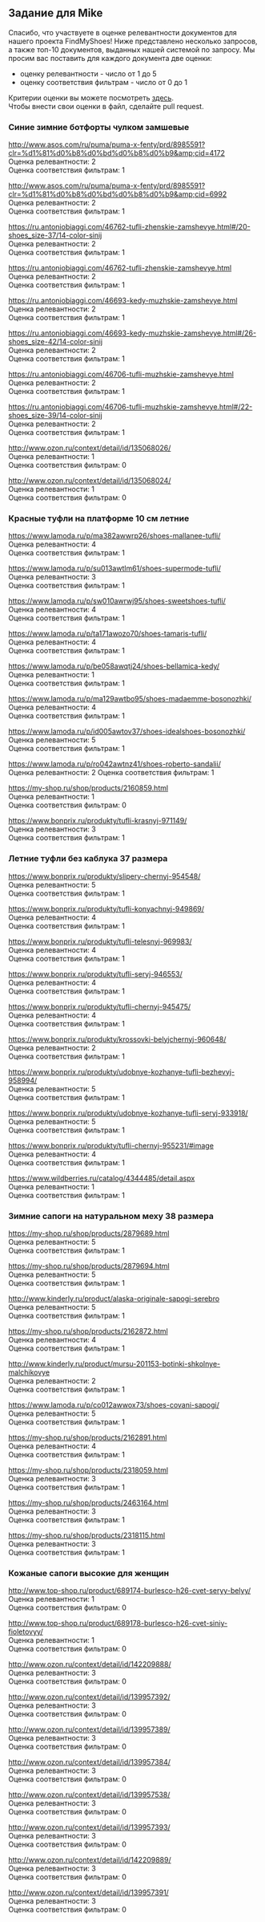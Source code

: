 ## Задание для Mike

Спасибо, что участвуете в оценке релевантности документов для нашего проекта FindMyShoes! Ниже представлено несколько запросов, а также топ-10 документов, выданных нашей системой по запросу. Мы просим вас поставить для каждого документа две оценки:
 - оценку релевантности - число от 1 до 5
 - оценку соответствия фильтрам - число от 0 до 1

Критерии оценки вы можете посмотреть [здесь](https://github.com/ItsLastDay/FindMyShoes/blob/master/docs/assessment/criteria.md).  
Чтобы внести свои оценки в файл, сделайте pull request.




### Синие зимние ботфорты чулком замшевые  
http://www.asos.com/ru/puma/puma-x-fenty/prd/8985591?clr=%d1%81%d0%b8%d0%bd%d0%b8%d0%b9&amp;cid=4172  
Оценка релевантности: 2   
Оценка соответствия фильтрам: 1  
  
http://www.asos.com/ru/puma/puma-x-fenty/prd/8985591?clr=%d1%81%d0%b8%d0%bd%d0%b8%d0%b9&amp;cid=6992  
Оценка релевантности: 2  
Оценка соответствия фильтрам: 1  
  
https://ru.antoniobiaggi.com/46762-tufli-zhenskie-zamshevye.html#/20-shoes_size-37/14-color-sinij  
Оценка релевантности: 2   
Оценка соответствия фильтрам: 1  
  
https://ru.antoniobiaggi.com/46762-tufli-zhenskie-zamshevye.html  
Оценка релевантности: 2  
Оценка соответствия фильтрам: 1  
  
https://ru.antoniobiaggi.com/46693-kedy-muzhskie-zamshevye.html  
Оценка релевантности: 2  
Оценка соответствия фильтрам: 1   
  
https://ru.antoniobiaggi.com/46693-kedy-muzhskie-zamshevye.html#/26-shoes_size-42/14-color-sinij  
Оценка релевантности: 2  
Оценка соответствия фильтрам: 1  
  
https://ru.antoniobiaggi.com/46706-tufli-muzhskie-zamshevye.html  
Оценка релевантности: 2  
Оценка соответствия фильтрам: 1  
  
https://ru.antoniobiaggi.com/46706-tufli-muzhskie-zamshevye.html#/22-shoes_size-39/14-color-sinij  
Оценка релевантности: 2  
Оценка соответствия фильтрам: 1  
  
http://www.ozon.ru/context/detail/id/135068026/  
Оценка релевантности: 1  
Оценка соответствия фильтрам: 0  
  
http://www.ozon.ru/context/detail/id/135068024/  
Оценка релевантности: 1  
Оценка соответствия фильтрам: 0  
  
  
  
  

### Красные туфли на платформе 10 см летние  
https://www.lamoda.ru/p/ma382awwrp26/shoes-mallanee-tufli/  
Оценка релевантности: 4  
Оценка соответствия фильтрам: 1  
  
https://www.lamoda.ru/p/su013awtlm61/shoes-supermode-tufli/  
Оценка релевантности: 3  
Оценка соответствия фильтрам: 1  
  
https://www.lamoda.ru/p/sw010awrwj95/shoes-sweetshoes-tufli/  
Оценка релевантности: 4  
Оценка соответствия фильтрам: 1  
  
https://www.lamoda.ru/p/ta171awozo70/shoes-tamaris-tufli/  
Оценка релевантности: 4  
Оценка соответствия фильтрам: 1  
  
https://www.lamoda.ru/p/be058awqtj24/shoes-bellamica-kedy/  
Оценка релевантности: 1  
Оценка соответствия фильтрам: 1  
  
https://www.lamoda.ru/p/ma129awtbo95/shoes-madaemme-bosonozhki/  
Оценка релевантности: 4  
Оценка соответствия фильтрам: 1  
  
https://www.lamoda.ru/p/id005awtov37/shoes-idealshoes-bosonozhki/  
Оценка релевантности: 5  
Оценка соответствия фильтрам: 1  
  
https://www.lamoda.ru/p/ro042awtnz41/shoes-roberto-sandalii/  
Оценка релевантности: 2
Оценка соответствия фильтрам: 1  
  
https://my-shop.ru/shop/products/2160859.html  
Оценка релевантности: 1  
Оценка соответствия фильтрам: 0  
  
https://www.bonprix.ru/produkty/tufli-krasnyj-971149/  
Оценка релевантности: 3  
Оценка соответствия фильтрам: 1   
  
  
  
  

### Летние туфли без каблука 37 размера  
https://www.bonprix.ru/produkty/slipery-chernyj-954548/  
Оценка релевантности: 5  
Оценка соответствия фильтрам: 1  
  
https://www.bonprix.ru/produkty/tufli-konyachnyj-949869/  
Оценка релевантности: 4  
Оценка соответствия фильтрам: 1  
  
https://www.bonprix.ru/produkty/tufli-telesnyj-969983/  
Оценка релевантности: 4  
Оценка соответствия фильтрам: 1  
  
https://www.bonprix.ru/produkty/tufli-seryj-946553/  
Оценка релевантности: 4  
Оценка соответствия фильтрам: 1  
  
https://www.bonprix.ru/produkty/tufli-chernyj-945475/  
Оценка релевантности: 4  
Оценка соответствия фильтрам: 1  
  
https://www.bonprix.ru/produkty/krossovki-belyjchernyj-960648/  
Оценка релевантности: 2  
Оценка соответствия фильтрам: 1  
  
https://www.bonprix.ru/produkty/udobnye-kozhanye-tufli-bezhevyj-958994/  
Оценка релевантности: 5  
Оценка соответствия фильтрам: 1  
  
https://www.bonprix.ru/produkty/udobnye-kozhanye-tufli-seryj-933918/  
Оценка релевантности: 5  
Оценка соответствия фильтрам: 1  
  
https://www.bonprix.ru/produkty/tufli-chernyj-955231/#image  
Оценка релевантности: 4  
Оценка соответствия фильтрам: 1  
  
https://www.wildberries.ru/catalog/4344485/detail.aspx  
Оценка релевантности: 1  
Оценка соответствия фильтрам: 1  
  
  
  
  

### Зимние сапоги на натуральном меху 38 размера  
https://my-shop.ru/shop/products/2879689.html  
Оценка релевантности: 5  
Оценка соответствия фильтрам: 1  
  
https://my-shop.ru/shop/products/2879694.html  
Оценка релевантности: 5  
Оценка соответствия фильтрам: 1  
  
http://www.kinderly.ru/product/alaska-originale-sapogi-serebro  
Оценка релевантности: 5  
Оценка соответствия фильтрам: 1  
  
https://my-shop.ru/shop/products/2162872.html  
Оценка релевантности: 4  
Оценка соответствия фильтрам: 1  
  
http://www.kinderly.ru/product/mursu-201153-botinki-shkolnye-malchikovye  
Оценка релевантности: 2  
Оценка соответствия фильтрам: 1  
  
https://www.lamoda.ru/p/co012awwox73/shoes-covani-sapogi/  
Оценка релевантности: 5  
Оценка соответствия фильтрам: 1  
  
https://my-shop.ru/shop/products/2162891.html  
Оценка релевантности: 4  
Оценка соответствия фильтрам: 1  
  
https://my-shop.ru/shop/products/2318059.html  
Оценка релевантности: 3  
Оценка соответствия фильтрам: 1   
  
https://my-shop.ru/shop/products/2463164.html  
Оценка релевантности: 3  
Оценка соответствия фильтрам: 1  
  
https://my-shop.ru/shop/products/2318115.html  
Оценка релевантности: 3  
Оценка соответствия фильтрам: 1  
  
  
  
  

### Кожаные сапоги высокие для женщин  
http://www.top-shop.ru/product/689174-burlesco-h26-cvet-seryy-belyy/  
Оценка релевантности: 1  
Оценка соответствия фильтрам: 0  
  
http://www.top-shop.ru/product/689178-burlesco-h26-cvet-siniy-fioletovyy/  
Оценка релевантности: 1  
Оценка соответствия фильтрам: 0  
  
http://www.ozon.ru/context/detail/id/142209888/  
Оценка релевантности: 3  
Оценка соответствия фильтрам: 0  
  
http://www.ozon.ru/context/detail/id/139957392/  
Оценка релевантности: 3  
Оценка соответствия фильтрам: 0  
  
http://www.ozon.ru/context/detail/id/139957389/  
Оценка релевантности: 3  
Оценка соответствия фильтрам: 0  
  
http://www.ozon.ru/context/detail/id/139957384/  
Оценка релевантности: 3  
Оценка соответствия фильтрам: 0  
  
http://www.ozon.ru/context/detail/id/139957538/  
Оценка релевантности: 3  
Оценка соответствия фильтрам: 0  
  
http://www.ozon.ru/context/detail/id/139957393/  
Оценка релевантности: 3  
Оценка соответствия фильтрам: 0  
  
http://www.ozon.ru/context/detail/id/142209889/  
Оценка релевантности: 3  
Оценка соответствия фильтрам: 0  
  
http://www.ozon.ru/context/detail/id/139957391/  
Оценка релевантности: 3  
Оценка соответствия фильтрам: 0  
  
  
  
  

